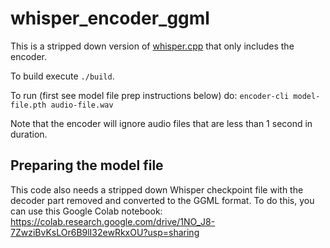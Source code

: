 # whisper_encoder_ggml

This is a stripped down version of [whisper.cpp](https://github.com/ggerganov/whisper.cpp) that only includes the encoder.

To build execute `./build`.

To run (first see model file prep instructions below) do: `encoder-cli model-file.pth audio-file.wav`

Note that the encoder will ignore audio files that are less than 1 second in duration.

## Preparing the model file

This code also needs a stripped down Whisper checkpoint file with the decoder part removed and converted to the GGML format.
To do this, you can use this Google Colab notebook: https://colab.research.google.com/drive/1NO_J8-7ZwziBvKsLOr6B9lI32ewRkxOU?usp=sharing
